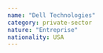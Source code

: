 ```yaml
---
name: "Dell Technologies"
category: private-sector
nature: "Entreprise"
nationality: USA
---
```

    